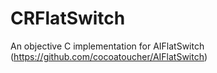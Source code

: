# CRFlatSwitch
An objective C implementation for AIFlatSwitch (https://github.com/cocoatoucher/AIFlatSwitch)
